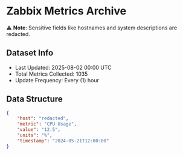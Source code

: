 # Zabbix Metrics Archive

⚠️ **Note**: Sensitive fields like hostnames and system descriptions are redacted.

## Dataset Info
- Last Updated: 2025-08-02 00:00 UTC
- Total Metrics Collected: 1035
- Update Frequency: Every (1) hour

## Data Structure
```json
{
    "host": "redacted",
    "metric": "CPU Usage",
    "value": "12.5",
    "units": "%",
    "timestamp": "2024-05-21T12:00:00"
}
```
